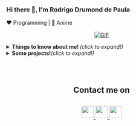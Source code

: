 ### Hi there 👋, I'm Rodrigo Drumond de Paula 
:heart: Programming | :eyes: Anime 

<p align="center">
  <a href="#">
    <img align="center" alt="GIF" src="https://media.giphy.com/media/iIqmM5tTjmpOB9mpbn/giphy.gif"/>
  </a>
</p>

<details>
  <summary> <b> Things to know about me! </b> <i>(click to expand!)</i> </summary>

### - Some Statistics ![estatisticas](https://user-images.githubusercontent.com/31081356/89725339-dce53080-d9e4-11ea-8b9e-195e032cf6f0.png):
<p>
  <a href="#">
    <img align="left"  height="150" src="https://github-readme-stats.vercel.app/api?username=rdrumond33&show_icons=true&count_private=true&line_height=32&hide=issues&theme=monokai" />
  </a>
  <a href="#">
    <img align="rigth" height="150" src="https://github-readme-stats.vercel.app/api/top-langs/?username=rdrumond33&theme=monokai&layout=compact" />
  </a>   
</p>

### - Languages and Tools:
- Tech Stack :computer::
<p align="center">
  <img src="https://raw.githubusercontent.com/8bithemant/8bithemant/master/svg/dev/languages/html.svg" alt="Twitter" style="vertical-align:top; margin:4px">
  <img src="https://raw.githubusercontent.com/8bithemant/8bithemant/master/svg/dev/languages/js.svg" alt="Twitter" style="vertical-align:top; margin:4px">
  <img src="https://raw.githubusercontent.com/8bithemant/8bithemant/master/svg/dev/languages/python.svg" alt="Twitter" style="vertical-align:top; margin:4px">
  <img src="https://raw.githubusercontent.com/8bithemant/8bithemant/master/svg/dev/services/npm.svg" alt="Twitter" style="vertical-align:top; margin:4px">
  <img src="https://raw.githubusercontent.com/8bithemant/8bithemant/master/svg/dev/tools/bash.svg" alt="Twitter" style="vertical-align:top; margin:4px">
  <img   src="https://raw.githubusercontent.com/8bithemant/8bithemant/master/svg/dev/tools/visualstudio_code.svg" alt="Twitter" style="vertical-align:top; margin:4px">
</p>

### - I'm currently:
- Teste.
</details>

<details>
  <summary> <b> Some projects!</b><i>(click to expand!)</i></summary><br>
  
<p >
<a href="https://github.com/rdrumond33/s2click">
<img align="rigth" height="100" src="https://github-readme-stats.vercel.app/api/pin/?username=rdrumond33&repo=s2click&show_owner=true&theme=monokai"/>
</a>
<a href="https://github.com/rdrumond33/schedule_frinds">
<img align="left" height="100" src="https://github-readme-stats.vercel.app/api/pin/?username=rdrumond33&repo=schedule_frinds&show_owner=true&theme=monokai"/>
</a>
<a href="https://github.com/rdrumond33/Compilador-Portugolo">
<img align="rigth" height="100"src="https://github-readme-stats.vercel.app/api/pin/?username=rdrumond33&repo=Compilador-Portugolo&show_owner=false&theme=monokai"/>
</a>
<a href="https://github.com/rdrumond33/beginner-with-artificial-intelligence">
<img align="left" height="100" src="https://github-readme-stats.vercel.app/api/pin/?username=rdrumond33&repo=beginner-with-artificial-intelligence&show_owner=false&theme=monokai"/>
</a>
</p>
 
</details>

<br></br>
<h2 align="center">Contact me on</h2>
<h2 align="center">
  <a href="https://www.linkedin.com/in/rodrigo-drumond-de-paula-481268120">
    <img src="https://github.com/gauravghongde/social-icons/blob/master/PNG/Black/LinkedIN_black.png" width="32" height="32"/>
  </a>     
  <a href="https://telegram.me/rdrumond">
    <img src="https://github.com/gauravghongde/social-icons/blob/master/PNG/Black/Telegram_black.png" width="32" height="32"/>
  </a>
  <a href="https://discord.gg/rdrumond33">
    <img src="https://github.com/gauravghongde/social-icons/blob/master/PNG/Black/Discord_black.png" width="32" height="32"/>
  </a>      
</h2>

<!--
**rdrumond33/rdrumond33** is a ✨ _special_ ✨ repository because its `README.md` (this file) appears on your GitHub profile.



Here are some ideas to get you started:

- 🔭 I’m currently working on ...
- 🌱 I’m currently learning ...
- 👯 I’m looking to collaborate on ...
- 🤔 I’m looking for help with ...
- 💬 Ask me about ...
- 📫 How to reach me: ...
- 😄 Pronouns: ...
- ⚡ Fun fact: ...
-->
